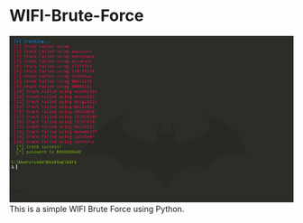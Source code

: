 # WIFI-Brute-Force
![ScreenShot](screenshot/screen.PNG)
This is a simple WIFI Brute Force using Python.
